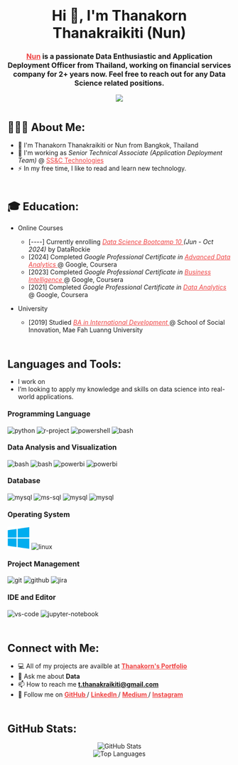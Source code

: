 <!-- ---------------------------------- -->
<!-- Font Installation - JetBrains Mono -->
<!-- ---------------------------------- -->

<link rel="stylesheet" type="text/css" href="https://raw.githubusercontent.com/thanakorntha/thanakorntha/main/style.css">

<!-- <link href='https://fonts.googleapis.com/css?family=JetBrains Mono' rel='stylesheet'>
<style>
    body {
        font-family: 'JetBrains Mono';font-size: 14px;
    }
</style> -->

<!-- <style>
    @font-face {
        font-family: 'JetBrains Mono';
        src: url('https://github.com/JetBrains/JetBrainsMono/blob/8c3ccf768d899b989a8843ae6bfaad3177c82303/fonts/ttf/JetBrainsMono-Regular.ttf') format('truetype');
    }

    body {
        font-family: 'JetBrains Mono', monospace;
    }
</style> -->

<!-- -------------- -->
<!-- Header Section -->
<!-- -------------- -->

<h1 align="center">
    <font size="+3">
        Hi 👋, I'm Thanakorn Thanakraikiti (Nun)
    </font>
</h1>

<h3 align="center">
    <font size="+0">
        <a href="https://www.linkedin.com/in/thanakornthanakraikiti/" style="color:#ef4444;" target="_blank" rel="noreferrer" >Nun</a> is a passionate Data Enthusiastic and Application Deployment Officer from Thailand, working on financial services company for 2+ years now. Feel free to reach out for any Data Science related positions.
    </font>
</h3>

<div align="center">
  <img height="150" src="https://media.giphy.com/media/MyibCKeY7w2TS/giphy.gif"  />
</div>

<br>

<!-- ---------------- -->
<!-- About Me Section -->
<!-- ---------------- -->

<h3 align="left">
    <font size="+2">
        👨🏻‍💻 About Me:
    </font>
</h3>

- 📍 I'm Thanakorn Thanakraikiti or Nun from Bangkok, Thailand
- 💼 I'm working as *Senior Technical Associate (Application Deployment Team)* @ <a href="https://www.ssctech.com/" style="color:#ef4444;" target="_blank" rel="noreferrer"> SS&C Technologies </a>
- ⚡ In my free time, I like to read and learn new technology.

<br>

<!-- ----------------- -->
<!-- Education Section -->
<!-- ----------------- -->

<h3 align="left">
    <font size="+2">
        🎓 Education:
    </font>
</h3>

- Online Courses
    - [----] Currently enrolling *<a href="https://datarockie.com/data-science-bootcamp/" style="color:#ef4444;"> Data Science Bootcamp 10 </a> (Jun - Oct 2024)* by DataRockie
    - [2024] Completed *Google Professional Certificate in <a href="https://coursera.org/share/d74ef24d633b161e4ebf68854f53cd86" style="color:#ef4444;"> Advanced Data Analytics </a>* @ Google, Coursera
    - [2023] Completed *Google Professional Certificate in <a href="https://coursera.org/share/0a7128a2605e279d37ee945175926f04" style="color:#ef4444;"> Business Intelligence </a>* @ Google, Coursera
    - [2021] Completed *Google Professional Certificate in <a href="https://coursera.org/share/90803cfa587a6bcd3636f4d781e4f58f" style="color:#ef4444;"> Data Analytics </a>* @ Google, Coursera

- University
    - [2019] Studied *<a href="https://socialinnovation.mfu.ac.th/en/social-index.html" style="color:#ef4444;" target="_blank" rel="noreferrer"> BA in International Development </a>* @ School of Social Innovation, Mae Fah Luanng University

<br>

<!-- --------------------------- -->
<!-- Languages and Tools Section -->
<!-- --------------------------- -->

<h3 align="left">
    <font size="+2">
        Languages and Tools:
    </font>
</h3>

- I work on 
- I’m looking to apply my knowledge and skills on data science into real-world applications.

<!-- Programming Language -->
<h4 align="left">
    <font size="+0">
        Programming Language
    </font>
</h4>
<p align="left">
    <img src="https://www.vectorlogo.zone/logos/python/python-icon.svg" alt="python" title="python" width="50" height="50"/>
    <img src="https://www.vectorlogo.zone/logos/r-project/r-project-icon.svg" alt="r-project" title="r-project" width="50" height="50"/>
    <img src="https://raw.githubusercontent.com/benc-uk/icon-collection/e33ee714d05a24a81cf6ccd967ef34b22cb77e65/azure-docs/logo_powershell.svg" alt="powershell" title="powershell" width="50" height="50"/>
    <img src="https://www.vectorlogo.zone/logos/gnu_bash/gnu_bash-icon.svg" alt="bash" title="bash" width="50" height="50"/>
</p>

<!-- Data Visualization -->
<h4 align="left">
    <font size="+0">
        Data Analysis and Visualization
    </font>
</h4>
<p align="left">
    <img src="https://cdn.worldvectorlogo.com/logos/excel-4.svg" alt="bash" title="bash" width="50" height="50"/>
    <img src="https://raw.githubusercontent.com/detain/svg-logos/07e36b4aa0691f3015886624395e083395e528c5/svg/g/google-data-studio.svg" alt="bash" title="bash" width="50" height="50"/>
    <img src="https://raw.githubusercontent.com/get-icon/geticon/fc0f660daee147afb4a56c64e12bde6486b73e39/icons/tableau-icon.svg" alt="powerbi" title="powerbi" width="50" height="50"/>
    <img src="https://upload.vectorlogo.zone/logos/microsoft_powerbi/images/985205ac-fb3d-4c80-97f4-7bc0fec8c67d.svg" alt="powerbi" title="powerbi" width="50" height="50"/>
</p>

<!-- Database -->
<h4 align="left">
    <font size="+0">
        Database
    </font>
</h4>
<p align="left">
    <img src="https://www.vectorlogo.zone/logos/oracle/oracle-icon.svg" alt="mysql" title="mysql" width="50" height="50"/>
    <img src="https://raw.githubusercontent.com/pheralb/svgl/de6bf9f8dd9f1528d279d0ab88c9a37863388632/static/library/sql-server.svg" alt="ms-sql" title="ms-sql" width="50" height="50"/>
    <img src="https://www.vectorlogo.zone/logos/mysql/mysql-icon.svg" alt="mysql" title="mysql" width="50" height="50"/>
    <img src="https://www.vectorlogo.zone/logos/postgresql/postgresql-icon.svg" alt="mysql" title="mysql" width="50" height="50"/>
</p>

<!-- Operating System -->
<h4 align="left">
    <font size="+0">
        Operating System
    </font>
</h4>
<p align="left">
    <img src="https://raw.githubusercontent.com/devicons/devicon/6910f0503efdd315c8f9b858234310c06e04d9c0/icons/windows8/windows8-original.svg" alt="windows" title="windows" width="50" height="50"/>
    <img src="https://www.vectorlogo.zone/logos/linux/linux-icon.svg" alt="linux" title="linux" width="50" height="50"/>
</p>

<!-- Project Management -->
<h4 align="left">
    <font size="+0">
        Project Management
    </font>
</h4>
<p align="left">
    <img src="https://www.vectorlogo.zone/logos/git-scm/git-scm-icon.svg" alt="git" title="git" width="50" height="50"/>
    <img src="https://www.vectorlogo.zone/logos/github/github-icon.svg" alt="github" title="github" width="50" height="50"/>
    <img src="https://www.vectorlogo.zone/logos/atlassian_jira/atlassian_jira-icon.svg" alt="jira" title="jira" width="50" height="50"/>
</p>

<!-- IDE and Editor -->
<h4 align="left">
    <font size="+0">
        IDE and Editor
    </font>
</h4>
<p align="left">
    <img src="https://www.vectorlogo.zone/logos/visualstudio_code/visualstudio_code-icon.svg" alt="vs-code" title="vs-code" width="50" height="50"/>
    <img src="https://www.vectorlogo.zone/logos/jupyter/jupyter-icon.svg" alt="jupyter-notebook" title="jupyter-notebook" width="50" height="50"/>
</p>

<br>

<!-- --------------- -->
<!-- Contact Section -->
<!-- --------------- -->

<h3 align="left">
    <font size="+2">
        Connect with Me:
    </font>
</h3>

- 💻 All of my projects are availble at **<a href="https://thanakorntha.notion.site/THANAKORN-THANAKRAIKITI-PORTFOLIO-6211d3600f69416fbdf41041b4f51427?pvs=4" style="color:#ef4444;" target="_blank" rel="noreferrer" > Thanakorn's Portfolio </a>**
- 💬 Ask me about **Data**
- 📫 How to reach me **<a href="mailto:t.thanakraikiti@gmail.com" style="color:#ef4444;"> t.thanakraikiti@gmail.com </a>**
- 👥 Follow me on 
**<a href="https://www.github.com/thanakorntha" style="color:#ef4444;" target="_blank" rel="noreferrer" > GitHub </a>** / 
**<a href="https://www.linkedin.com/in/thanakornthanakraikiti" style="color:#ef4444;" target="_blank" rel="noreferrer" > LinkedIn </a>** / 
**<a href="https://www.medium.com/@thanakorn.tha" style="color:#ef4444;" target="_blank" rel="noreferrer" > Medium </a>** / 
**<a href="https://www.instagram.com/thanakorn.tha" style="color:#ef4444;" target="_blank" rel="noreferrer" > Instagram </a>**

<br>

<!-- -------------- -->
<!-- GitHub Section -->
<!-- -------------- -->

<h3 align="left">
    <font size="+2">
        GitHub Stats:
    </font>
</h3>

<!-- title_color=ef4444 | text_color=ffffff | icon_color=ef4444 | bg_color=1c1917 -->

<div align="center">
    <img src="https://github-readme-stats.vercel.app/api?username=thanakorntha&title_color=ef4444&text_color=ffffff&icon_color=ef4444&border_color=ef4444&bg_color=1c1917&card_width=450&locale=en&hide_border=false&rank_icon=github&show_icons=true&text_bold=false&include_all_commits=false&show_icons=true&hide_title=&exclude_repo=&hide=" height="250" alt="GitHub Stats"  />
</div>

<div align="center">
    <img src="https://github-readme-stats.vercel.app/api/top-langs/?username=thanakorntha&title_color=ef4444&text_color=ffffff&icon_color=ef4444&border_color=ef4444&bg_color=1c1917&card_width=450&locale=en&hide_border=false&layout=compact&langs_count=5&hide_title=&exclude_repo=&hide=" height="180" alt="Top Languages"  />
</div>